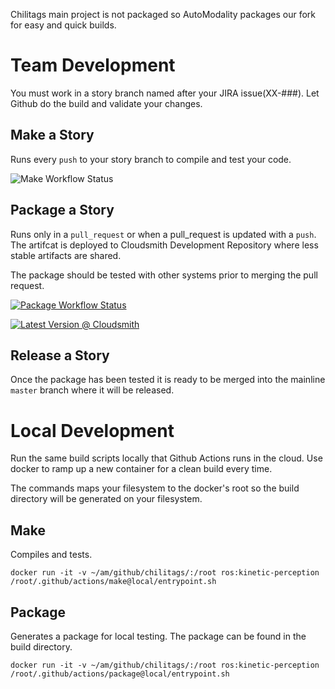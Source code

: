 

Chilitags main project is not packaged so AutoModality packages our fork for easy and quick builds.

# Team Development

You must work in a story branch named after your JIRA issue(XX-###). Let Github do the build and validate your changes.

## Make a Story

Runs every `push` to your story branch to compile and test your code. 

![Make Workflow Status](https://github.com/AutoModality/chilitags/workflows/Story/badge.svg)

## Package a Story

Runs only in a `pull_request` or when a pull_request is updated with a `push`.  The artifcat is deployed to Cloudsmith Development Repository where less stable artifacts are shared.

The package should be tested with other systems prior to merging the pull request. 

[![Package Workflow Status](https://github.com/AutoModality/chilitags/workflows/Development%20Package/badge.svg)](https://github.com/AutoModality/chilitags/actions?query=workflow%3A%22Development+Package%22)

[![Latest Version @ Cloudsmith](https://api-prd.cloudsmith.io/badges/version/automodality/dev/deb/chilitags/latest/d=ubuntu%252Fxenial;t=1/?render=true&badge_token=gAAAAABeCtIpEQj1ME47SUCAsKR-PfhDmeaDVwD07FpG69sqUpxPR-TpVSRMu9t-SgIEvoQlGOMoOihctK2VdLAk5Av_8wZ7qYNyYF0DrMqEraFkkBOd_g4%3D)](https://cloudsmith.io/~automodality/repos/dev/packages/detail/deb/chilitags/latest/d=ubuntu%252Fxenial;t=1/)

## Release a Story

Once the package has been tested it is ready to be merged into the mainline `master` branch where it will be released.

# Local Development 

Run the same build scripts locally that Github Actions runs in the cloud. Use docker to ramp up a new container for a clean build every time.

The commands maps your filesystem to the docker's root so the build directory will be generated on your filesystem.

## Make

Compiles and tests.

```
docker run -it -v ~/am/github/chilitags/:/root ros:kinetic-perception /root/.github/actions/make@local/entrypoint.sh
```

## Package

Generates a package for local testing. The package can be found in the build directory.

```
docker run -it -v ~/am/github/chilitags/:/root ros:kinetic-perception /root/.github/actions/package@local/entrypoint.sh
```



